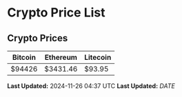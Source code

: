 # Crypto Price List

## Crypto Prices
| Bitcoin | Ethereum | Litecoin |
| ------- | -------- | -------- |
| $94426 | $3431.46 | $93.95 |
**Last Updated:** 2024-11-26 04:37 UTC
**Last Updated:** $DATE$
